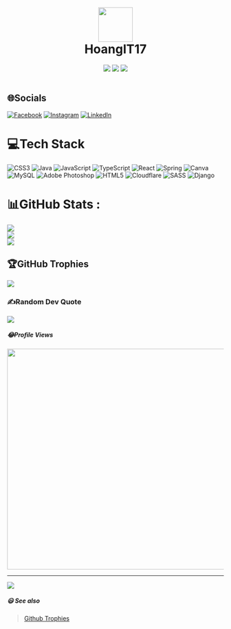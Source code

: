 <div align="center">
 <h1> <img src="C:\\Desktop\\Downloads\\image.png" width="80px"><br/>HoangIT17</h1>
 <img src="https://img.shields.io/npm/v/npm?style=normal"/>
 <img src="https://img.shields.io/badge/License-GPL%20v3-brightgreen?style=normal"/>
 <img src="https://img.shields.io/github/languages/code-size/VishwaGauravIn/github-profile-readme-maker?logo=github&style=normal"/>
</div>
<br/>

## 🌐Socials

[![Facebook](https://img.shields.io/badge/Facebook-%231877F2.svg?logo=Facebook&logoColor=white)](https://facebook.com/https://www.facebook.com/profile.php?id=100046249371575) [![Instagram](https://img.shields.io/badge/Instagram-%23E4405F.svg?logo=Instagram&logoColor=white)](https://instagram.com/https://www.instagram.com/pv.hoang1701/) [![LinkedIn](https://img.shields.io/badge/LinkedIn-%230077B5.svg?logo=linkedin&logoColor=white)](https://linkedin.com/in/https://www.linkedin.com/in/hoang-it-871676270/)

# 💻Tech Stack

![CSS3](https://img.shields.io/badge/css3-%231572B6.svg?style=for-the-badge&logo=css3&logoColor=white) ![Java](https://img.shields.io/badge/java-%23ED8B00.svg?style=for-the-badge&logo=java&logoColor=white) ![JavaScript](https://img.shields.io/badge/javascript-%23323330.svg?style=for-the-badge&logo=javascript&logoColor=%23F7DF1E) ![TypeScript](https://img.shields.io/badge/typescript-%23007ACC.svg?style=for-the-badge&logo=typescript&logoColor=white) ![React](https://img.shields.io/badge/react-%2320232a.svg?style=for-the-badge&logo=react&logoColor=%2361DAFB) ![Spring](https://img.shields.io/badge/spring-%236DB33F.svg?style=for-the-badge&logo=spring&logoColor=white) ![Canva](https://img.shields.io/badge/Canva-%2300C4CC.svg?style=for-the-badge&logo=Canva&logoColor=white) ![MySQL](https://img.shields.io/badge/mysql-%2300f.svg?style=for-the-badge&logo=mysql&logoColor=white) ![Adobe Photoshop](https://img.shields.io/badge/adobephotoshop-%2331A8FF.svg?style=for-the-badge&logo=adobephotoshop&logoColor=white) ![HTML5](https://img.shields.io/badge/html5-%23E34F26.svg?style=for-the-badge&logo=html5&logoColor=white) ![Cloudflare](https://img.shields.io/badge/Cloudflare-F38020?style=for-the-badge&logo=Cloudflare&logoColor=white) ![SASS](https://img.shields.io/badge/SASS-hotpink.svg?style=for-the-badge&logo=SASS&logoColor=white) ![Django](https://img.shields.io/badge/django-%23092E20.svg?style=for-the-badge&logo=django&logoColor=white)

# 📊GitHub Stats :

![](https://github-readme-stats.vercel.app/api?username=HoangIT17&theme=radical&hide_border=false&include_all_commits=false&count_private=false)<br/>
![](https://github-readme-streak-stats.herokuapp.com/?user=HoangIT17&theme=radical&hide_border=false)<br/>
![](https://github-readme-stats.vercel.app/api/top-langs/?username=HoangIT17&theme=radical&hide_border=false&include_all_commits=false&count_private=false&layout=compact)

## 🏆GitHub Trophies

![](https://github-trophies.vercel.app/?username=HoangIT17&theme=radical&no-frame=false&no-bg=true&margin-w=4)

### ✍️Random Dev Quote

![](https://quotes-github-readme.vercel.app/api?type=horizontal&theme=radical)

##### 😂Profile Views

<img src="https://random-memer.herokuapp.com/" width="512px"/>

---

<a href="https://visitcount.itsvg.in">
  <img src="https://visitcount.itsvg.in/api?id=HoangIT17&label=Profile%20Views&color=6&icon=6&pretty=false" />
</a>

##### 😃 See also

> [Github Trophies](https://github.com/HoangIT17/github-trophies)
